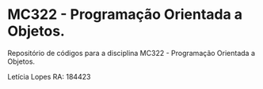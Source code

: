 # MC322 - Programação Orientada a Objetos.
Repositório de códigos para a disciplina MC322 - Programação Orientada a Objetos.

Letícia Lopes
RA: 184423
